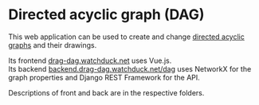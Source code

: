 # Directed acyclic graph (DAG)

This web application can be used to create and change 
[directed acyclic graphs](https://en.wikipedia.org/wiki/Directed_acyclic_graph) 
and their drawings.

Its frontend [drag-dag.watchduck.net](https://drag-dag.watchduck.net) uses Vue.js.<br>
Its backend [backend.drag-dag.watchduck.net/dag](https://backend.drag-dag.watchduck.net/dag/)
uses NetworkX for the graph properties and Django REST Framework for the API. 

Descriptions of front and back are in the respective folders.

